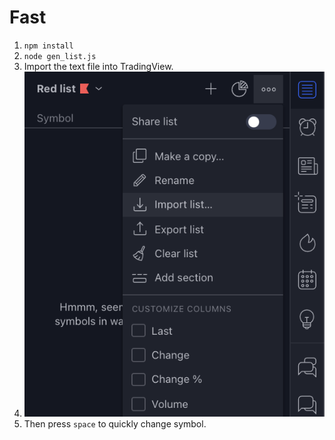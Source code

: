 # Fast

1. `npm install`
2. `node gen_list.js`
3. Import the text file into TradingView.
4. ![](Demo.png)
5. Then press `space` to quickly change symbol.
